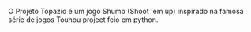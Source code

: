 O Projeto Topazio é um jogo Shump (Shoot 'em up) inspirado na famosa série de jogos Touhou project feio em python.

